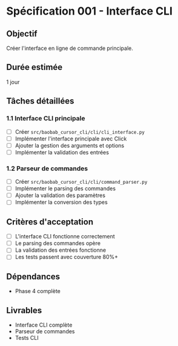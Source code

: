 # Spécification 001 - Interface CLI

## Objectif
Créer l'interface en ligne de commande principale.

## Durée estimée
1 jour

## Tâches détaillées

### 1.1 Interface CLI principale
- [ ] Créer `src/baobab_cursor_cli/cli/cli_interface.py`
- [ ] Implémenter l'interface principale avec Click
- [ ] Ajouter la gestion des arguments et options
- [ ] Implémenter la validation des entrées

### 1.2 Parseur de commandes
- [ ] Créer `src/baobab_cursor_cli/cli/command_parser.py`
- [ ] Implémenter le parsing des commandes
- [ ] Ajouter la validation des paramètres
- [ ] Implémenter la conversion des types

## Critères d'acceptation
- [ ] L'interface CLI fonctionne correctement
- [ ] Le parsing des commandes opère
- [ ] La validation des entrées fonctionne
- [ ] Les tests passent avec couverture 80%+

## Dépendances
- Phase 4 complète

## Livrables
- Interface CLI complète
- Parseur de commandes
- Tests CLI

